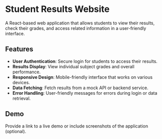 # Student Results Website

A React-based web application that allows students to view their results, check their grades, and access related information in a user-friendly interface.

## Features

- **User Authentication**: Secure login for students to access their results.
- **Results Display**: View individual subject grades and overall performance.
- **Responsive Design**: Mobile-friendly interface that works on various devices.
- **Data Fetching**: Fetch results from a mock API or backend service.
- **Error Handling**: User-friendly messages for errors during login or data retrieval.

## Demo

Provide a link to a live demo or include screenshots of the application (optional).
